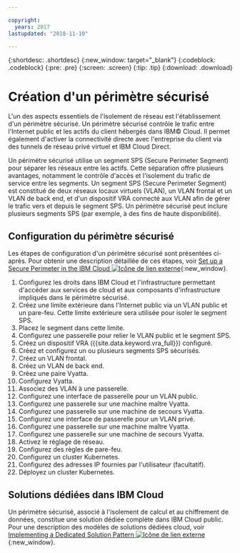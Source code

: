 ```yaml
---

copyright:
  years: 2017
lastupdated: "2018-11-10"

---
```


{:shortdesc: .shortdesc}
{:new_window: target="_blank"}
{:codeblock: .codeblock}
{:pre: .pre}
{:screen: .screen}
{:tip: .tip}
{:download: .download}

# Création d'un périmètre sécurisé
L'un des aspects essentiels de l'isolement de réseau est l'établissement d'un périmètre sécurisé.  Un périmètre sécurisé contrôle le trafic entre l'Internet public et les actifs du client hébergés dans IBM© Cloud.  Il permet également d'activer la connectivité directe avec l'entreprise du client via des tunnels de réseau privé virtuel et IBM Cloud Direct.

Un périmètre sécurisé utilise un segment SPS (Secure Perimeter Segment) pour séparer les réseaux entre les actifs. Cette séparation offre plusieurs avantages, notamment le contrôle d'accès et l'isolement du trafic de service entre les segments. Un segment SPS (Secure Perimeter Segment) est constitué de deux réseaux locaux virtuels (VLAN), un VLAN frontal et un VLAN de back end, et d'un dispositif VRA connecté aux VLAN afin de gérer le trafic vers et depuis le segment SPS. Un périmètre sécurisé peut inclure plusieurs segments SPS (par exemple, à des fins de haute disponibilité).

## Configuration du périmètre sécurisé

Les étapes de configuration d'un périmètre sécurisé sont présentées ci-après.  Pour obtenir une description détaillée de ces étapes, voir [Set up a Secure Perimeter in the IBM Cloud ![Icône de lien externe](../../icons/launch-glyph.svg "Icône de lien externe")](https://developer.ibm.com/dwblog/2018/ibm-cloud-vyatta-set-up-secure-perimeter){:new_window}.

1. Configurez les droits dans IBM Cloud et l'infrastructure permettant d'accéder aux services de cloud et aux composants d'infrastructure impliqués dans le périmètre sécurisé.
2. Créez une limite extérieure dans l'Internet public via un VLAN public et un pare-feu. Cette limite extérieure sera utilisée pour isoler le segment SPS.
3. Placez le segment dans cette limite.
4. Configurez une passerelle pour relier le VLAN public et le segment SPS.
5. Créez un dispositif VRA ({{site.data.keyword.vra_full}}) configuré.
6. Créez et configurez un ou plusieurs segments SPS sécurisés.
7. Créez un VLAN frontal.
8. Créez un VLAN de back end.
9. Créez une paire Vyatta.
10. Configurez Vyatta.
11. Associez des VLAN à une passerelle.
12. Configurez une interface de passerelle pour un VLAN public.
13. Configurez une passerelle sur une machine maître Vyatta.
14. Configurez une passerelle sur une machine de secours Vyatta.
15. Configurez une interface de passerelle pour un VLAN privé.
16. Configurez une passerelle sur une machine maître Vyatta.
17. Configurez une passerelle sur une machine de secours Vyatta.
18. Activez le réglage de réseau.
19. Configurez des règles de pare-feu.
20. Configurez un cluster Kubernetes.
21. Configurez des adresses IP fournies par l'utilisateur (facultatif).
22. Déployez un cluster Kubernetes.

## Solutions dédiées dans IBM Cloud
Un périmètre sécurisé, associé à l'isolement de calcul et au chiffrement de données, constitue une solution dédiée complète dans IBM Cloud public.  Pour une description des modèles de solutions dédiées cloud, voir [Implementing a Dedicated Solution Pattern ![Icône de lien externe](../../icons/launch-glyph.svg "Icône de lien externe")](https://developer.ibm.com/dwblog/2018/ibm-cloud-dedicated-cloud-solution-patterns/){:new_window}.
